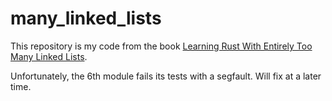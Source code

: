 # many_linked_lists

This repository is my code from the book [Learning Rust With Entirely Too Many Linked Lists](https://rust-unofficial.github.io/too-many-lists/index.html).

Unfortunately, the 6th module fails its tests with a segfault. Will fix at a later time.
